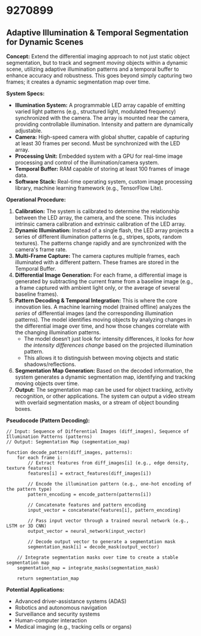 # 9270899

## Adaptive Illumination & Temporal Segmentation for Dynamic Scenes

**Concept:** Extend the differential imaging approach to not just static object segmentation, but to track and segment *moving* objects within a dynamic scene, utilizing adaptive illumination patterns and a temporal buffer to enhance accuracy and robustness. This goes beyond simply capturing two frames; it creates a dynamic segmentation map over time.

**System Specs:**

*   **Illumination System:**  A programmable LED array capable of emitting varied light patterns (e.g., structured light, modulated frequency) synchronized with the camera.  The array is mounted near the camera, providing controllable illumination.  Intensity and pattern are dynamically adjustable.
*   **Camera:** High-speed camera with global shutter, capable of capturing at least 30 frames per second. Must be synchronized with the LED array.
*   **Processing Unit:**  Embedded system with a GPU for real-time image processing and control of the illumination/camera system.
*   **Temporal Buffer:**  RAM capable of storing at least 100 frames of image data.
*   **Software Stack:**  Real-time operating system, custom image processing library, machine learning framework (e.g., TensorFlow Lite).

**Operational Procedure:**

1.  **Calibration:** The system is calibrated to determine the relationship between the LED array, the camera, and the scene. This includes intrinsic camera calibration and extrinsic calibration of the LED array.
2.  **Dynamic Illumination:** Instead of a single flash, the LED array projects a series of different illumination patterns (e.g., stripes, spots, random textures).  The patterns change rapidly and are synchronized with the camera's frame rate.
3.  **Multi-Frame Capture:** The camera captures multiple frames, each illuminated with a different pattern.  These frames are stored in the Temporal Buffer.
4.  **Differential Image Generation:**  For each frame, a differential image is generated by subtracting the current frame from a baseline image (e.g., a frame captured with ambient light only, or the average of several baseline frames).
5.  **Pattern Decoding & Temporal Integration:** This is where the core innovation lies. A machine learning model (trained offline) analyzes the *series* of differential images (and the corresponding illumination patterns). The model identifies moving objects by analyzing changes in the differential image over time, and how those changes correlate with the changing illumination patterns. 
    *   The model doesn’t just look for intensity differences, it looks for *how the intensity differences change* based on the projected illumination pattern. 
    *   This allows it to distinguish between moving objects and static shadows/reflections.
6.  **Segmentation Map Generation:** Based on the decoded information, the system generates a dynamic segmentation map, identifying and tracking moving objects over time.
7.  **Output:** The segmentation map can be used for object tracking, activity recognition, or other applications.  The system can output a video stream with overlaid segmentation masks, or a stream of object bounding boxes.

**Pseudocode (Pattern Decoding):**

```
// Input: Sequence of Differential Images (diff_images), Sequence of Illumination Patterns (patterns)
// Output: Segmentation Map (segmentation_map)

function decode_pattern(diff_images, patterns):
    for each frame i:
        // Extract features from diff_images[i] (e.g., edge density, texture features)
        features[i] = extract_features(diff_images[i])

        // Encode the illumination pattern (e.g., one-hot encoding of the pattern type)
        pattern_encoding = encode_pattern(patterns[i])

        // Concatenate features and pattern encoding
        input_vector = concatenate(features[i], pattern_encoding)

        // Pass input vector through a trained neural network (e.g., LSTM or 3D CNN)
        output_vector = neural_network(input_vector)

        // Decode output vector to generate a segmentation mask
        segmentation_mask[i] = decode_mask(output_vector)

    // Integrate segmentation masks over time to create a stable segmentation map
    segmentation_map = integrate_masks(segmentation_mask)

    return segmentation_map
```

**Potential Applications:**

*   Advanced driver-assistance systems (ADAS)
*   Robotics and autonomous navigation
*   Surveillance and security systems
*   Human-computer interaction
*   Medical imaging (e.g., tracking cells or organs)